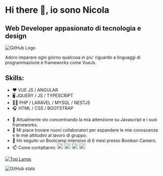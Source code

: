 
# Hi there 👋, io sono Nicola
## Web Developer appasionato di tecnologia e design

![GitHub Logo](https://www.bacancytechnology.com/blog/wp-content/uploads/2019/02/Vue.JS-Application-Dev-Blog-Banner-1024x351.jpg)

Adoro imparare ogni giorno qualcosa in piu' riguardo a linguaggi di programmazione e frameworks come VueJs.

## Skills:

* ❤️ VUE JS / ANGULAR
* 🖥️ JQUERY / JS  / TYPESCRIPT
* 👨‍💻 PHP / LARAVEL / MYSQL / NESTJS
* 🎧 HTML / CSS / BOOTSTRAP

- 🌱 Attualmente sto concentrando la mia attenzione su Javascript e i suoi frameworks. 
- 👯 Mi piace trovare nuovi collaboratori per espandere le mie conoscenze e le mie attitudini al lavoro di gruppo. 
- 💬 Ho seguito un Bootcamp intensivo di 6 mesi presso Boolean Careers. 
- 📫 Come contattarmi:  [<img src='https://cdn.jsdelivr.net/npm/simple-icons@3.0.1/icons/github.svg' alt='github' height='20' background='white' border-radius='10px'>](https://github.com/rezz89)                              [<img src='https://cdn.jsdelivr.net/npm/simple-icons@3.0.1/icons/linkedin.svg' alt='linkedin' height='20' background='white' border-radius='10px'>](https://www.linkedin.com/in/nicola-rizzi-aa6a87127/)  [<img src='https://cdn.jsdelivr.net/npm/simple-icons@3.0.1/icons/facebook.svg' alt='facebook' height='20' background='white' border-radius='10px'>](https://www.facebook.com/profile.php?id=100008652061263)  [<img src='https://cdn.jsdelivr.net/npm/simple-icons@3.0.1/icons/reddit.svg' alt='Reddit' height='20' background='white' border-radius='10px'>](https://www.reddit.com/user/Dev_Reez89)   


[![Top Langs](https://github-readme-stats.vercel.app/api/top-langs/?username=reez89)](https://github.com/anuraghazra/github-readme-stats)

![GitHub stats](https://github-readme-stats.vercel.app/api?username=reez89&show_icons=true)  


